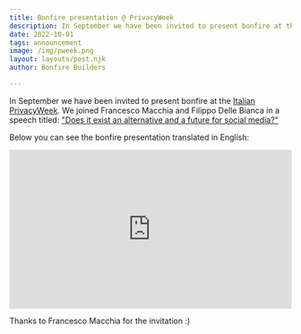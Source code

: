 ```yaml
---
title: Bonfire presentation @ PrivacyWeek
description: In September we have been invited to present bonfire at the italian privacy week conference. This is the bonfire presentation translated in english.
date: 2022-10-01
tags: announcement
image: /img/pweek.png
layout: layouts/post.njk
author: Bonfire Builders

---
```


In September we have been invited to present bonfire at the [Italian PrivacyWeek](https://privacyweek.it/). We joined Francesco Macchia and Filippo Delle Bianca in a speech titled: ["Does it exist an alternative and a future for social media?"](https://privacyweek.it/event/ce-spazio-per-un-nuovo-social-network/)

Below you can see the bonfire presentation translated in English:

<div style="position: relative; padding-bottom: 56.25%; height: 0;"><iframe src="https://www.loom.com/embed/ccc0425af2934d0ea1d05a7796b2d86b" frameborder="0" webkitallowfullscreen mozallowfullscreen allowfullscreen style="position: absolute; top: 0; left: 0; width: 100%; height: 100%;"></iframe></div>

Thanks to Francesco Macchia for the invitation :)

